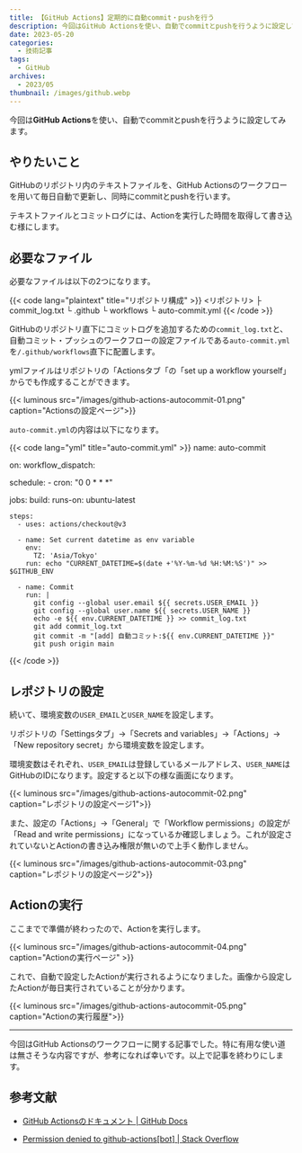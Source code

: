 ```yaml
---
title: 【GitHub Actions】定期的に自動commit・pushを行う
description: 今回はGitHub Actionsを使い、自動でcommitとpushを行うように設定してみます。
date: 2023-05-20
categories: 
  - 技術記事
tags: 
  - GitHub
archives: 
  - 2023/05
thumbnail: /images/github.webp
---
```


今回は**GitHub Actions**を使い、自動でcommitとpushを行うように設定してみます。

<!--more-->

## やりたいこと

GitHubのリポジトリ内のテキストファイルを、GitHub Actionsのワークフローを用いて毎日自動で更新し、同時にcommitとpushを行います。

テキストファイルとコミットログには、Actionを実行した時間を取得して書き込む様にします。

## 必要なファイル

必要なファイルは以下の2つになります。

{{< code lang="plaintext" title="リポジトリ構成" >}}
<リポジトリ>
 ├ commit_log.txt
 └ .github
  └ workflows
   └ auto-commit.yml
{{< /code >}}

GitHubのリポジトリ直下にコミットログを追加するための`commit_log.txt`と、自動コミット・プッシュのワークフローの設定ファイルである`auto-commit.yml`を`/.github/workflows`直下に配置します。

ymlファイルはリポジトリの「Actionsタブ「の「set up a workflow yourself」からでも作成することができます。

{{< luminous src="/images/github-actions-autocommit-01.png" caption="Actionsの設定ページ">}}

`auto-commit.yml`の内容は以下になります。

{{< code lang="yml" title="auto-commit.yml" >}}
name: auto-commit

on:
  workflow_dispatch:

  schedule:
    - cron:  "0 0 * * *"

jobs:
  build:
    runs-on: ubuntu-latest

    steps:
      - uses: actions/checkout@v3

      - name: Set current datetime as env variable
        env:
          TZ: 'Asia/Tokyo' 
        run: echo "CURRENT_DATETIME=$(date +'%Y-%m-%d %H:%M:%S')" >> $GITHUB_ENV

      - name: Commit
        run: |
          git config --global user.email ${{ secrets.USER_EMAIL }}
          git config --global user.name ${{ secrets.USER_NAME }}
          echo -e ${{ env.CURRENT_DATETIME }} >> commit_log.txt
          git add commit_log.txt
          git commit -m "[add] 自動コミット:${{ env.CURRENT_DATETIME }}"
          git push origin main
{{< /code >}}

## レポジトリの設定

続いて、環境変数の`USER_EMAIL`と`USER_NAME`を設定します。

リポジトリの「Settingsタブ」→「Secrets and variables」→「Actions」→「New repository secret」から環境変数を設定します。

環境変数はそれぞれ、`USER_EMAIL`は登録しているメールアドレス、`USER_NAME`はGitHubのIDになります。設定すると以下の様な画面になります。

{{< luminous src="/images/github-actions-autocommit-02.png" caption="レポジトリの設定ページ1">}}

また、設定の「Actions」→「General」で「Workflow permissions」の設定が「Read and write permissions」になっているか確認しましょう。これが設定されていないとActionの書き込み権限が無いので上手く動作しません。

{{< luminous src="/images/github-actions-autocommit-03.png" caption="レポジトリの設定ページ2">}}

## Actionの実行

ここまでで準備が終わったので、Actionを実行します。

{{< luminous src="/images/github-actions-autocommit-04.png" caption="Actionの実行ページ" >}}

これで、自動で設定したActionが実行されるようになりました。画像から設定したActionが毎日実行されていることが分かります。

{{< luminous src="/images/github-actions-autocommit-05.png" caption="Actionの実行履歴">}}

* * *

今回はGitHub Actionsのワークフローに関する記事でした。特に有用な使い道は無さそうな内容ですが、参考になれば幸いです。以上で記事を終わりにします。

## 参考文献

* [GitHub Actionsのドキュメント | GitHub Docs](https://docs.github.com/ja/actions)

* [Permission denied to github-actions[bot] | Stack Overflow](https://stackoverflow.com/questions/72851548/permission-denied-to-github-actionsbot)
